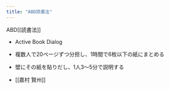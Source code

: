 ```yaml
---
title: "ABD読書法"
---
```


ABD[[読書法]]
- Active Book Dialog
- 複数人で20ページずつ分担し、1時間で6枚以下の紙にまとめる
- 壁にその紙を貼りだし、1人3～5分で説明する

- [[嘉村 賢州]]
